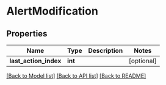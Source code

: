 # AlertModification

## Properties
Name | Type | Description | Notes
------------ | ------------- | ------------- | -------------
**last_action_index** | **int** |  | [optional] 

[[Back to Model list]](../README.md#documentation-for-models) [[Back to API list]](../README.md#documentation-for-api-endpoints) [[Back to README]](../README.md)

